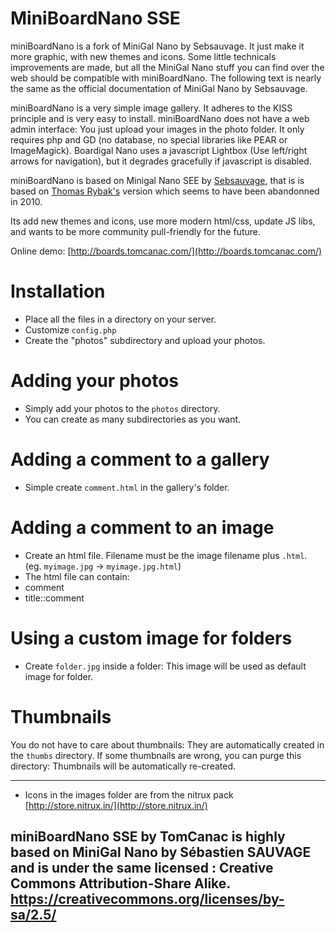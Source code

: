 MiniBoardNano SSE
================

miniBoardNano is a fork of MiniGal Nano by Sebsauvage. It just make it more graphic, with new themes and icons. Some little technicals improvements are made, but all the MiniGal Nano stuff you can find over the web should be compatible with miniBoardNano. The following text is nearly the same as the official documentation of MiniGal Nano by Sebsauvage.

miniBoardNano is a very simple image gallery. It adheres to the KISS principle and is very easy to install. miniBoardNano does not have a web admin interface: You just upload your images in the photo folder. It only requires php and GD (no database, no special libraries like PEAR or ImageMagick).
Boardigal Nano uses a javascript Lightbox (Use left/right arrows for navigation), but it degrades gracefully if javascript is disabled.

miniBoardNano is based on Minigal Nano SEE by [Sebsauvage](https://github.com/sebsauvage/MinigalNano), that is is based on [Thomas Rybak's](http://www.minigal.dk/minigal-nano.html) version which seems to have been abandonned in 2010.

Its add new themes and icons, use more modern html/css, update JS libs, and wants to be more community pull-friendly for the future.

Online demo: [http://boards.tomcanac.com/](http://boards.tomcanac.com/)

Installation
============

* Place all the files in a directory on your server.
* Customize `config.php`
* Create the "photos" subdirectory and upload your photos.

Adding your photos
==================

* Simply add your photos to the `photos` directory.
* You can create as many subdirectories as you want.

Adding a comment to a gallery
=============================

* Simple create `comment.html` in the gallery's folder.

Adding a comment to an image
============================

* Create an html file. Filename must be the image filename plus `.html`. (eg. `myimage.jpg` → `myimage.jpg.html`)
* The html file can contain:
 * comment
 * title::comment

Using a custom image for folders
================================

* Create `folder.jpg` inside a folder: This image will be used as default image for folder.


Thumbnails
=========

You do not have to care about thumbnails: They are automatically created in the `thumbs` directory.
If some thumbnails are wrong, you can purge this directory: Thumbnails will be automatically re-created.

--------------------------------------------------

* Icons in the images folder are from the nitrux pack [http://store.nitrux.in/](http://store.nitrux.in/)

miniBoardNano SSE by TomCanac is **highly** based on MiniGal Nano by Sébastien SAUVAGE  and is under the same licensed : Creative Commons Attribution-Share Alike.
https://creativecommons.org/licenses/by-sa/2.5/
--------------------------------------------------
